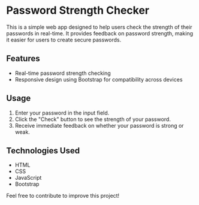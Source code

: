 # Password Strength Checker
This is a simple web app designed to help users check the strength of their passwords in real-time. It provides feedback on password strength, making it easier for users to create secure passwords.

## Features
- Real-time password strength checking
- Responsive design using Bootstrap for compatibility across devices

## Usage
1. Enter your password in the input field.
2. Click the "Check" button to see the strength of your password.
3. Receive immediate feedback on whether your password is strong or weak.

## Technologies Used
- HTML
- CSS
- JavaScript
- Bootstrap

Feel free to contribute to improve this project!
